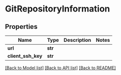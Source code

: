 # GitRepositoryInformation

## Properties
Name | Type | Description | Notes
------------ | ------------- | ------------- | -------------
**url** | **str** |  | 
**client_ssh_key** | **str** |  | 

[[Back to Model list]](../README.md#documentation-for-models) [[Back to API list]](../README.md#documentation-for-api-endpoints) [[Back to README]](../README.md)


